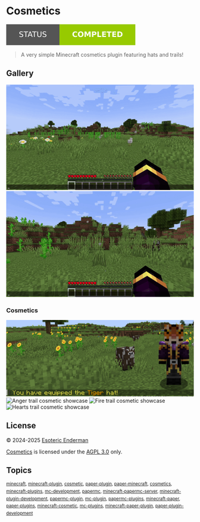 # Cosmetics

[![Project status: completed](./assets/images/badges/status.svg)](./)

> A very simple Minecraft cosmetics plugin featuring hats and trails!

## Gallery

![Cosmetics GUI showcase](./assets/videos/showcase.gif)
![Admin command showcase](./assets/videos/admin.gif)

### Cosmetics

![Tiger hat cosmetic showcase](./assets/images/screenshots/cosmetics/hats/tiger.png)
![Anger trail cosmetic showcase](./assets/gifs/cosmetics/trails/anger.gif)
![Fire trail cosmetic showcase](./assets/gifs/cosmetics/trails/fire.gif)
![Hearts trail cosmetic showcase](./assets/gifs/cosmetics/trails/hearts.gif)

## License

&copy; 2024-2025 [Esoteric Enderman](https://enderman.dev)

[Cosmetics](./) is licensed under the [AGPL 3.0](./LICENSE) only.

## Topics

<sup>[minecraft](https://github.com/topics/minecraft), [minecraft-plugin](https://github.com/topics/minecraft-plugin), [cosmetic](https://github.com/topics/cosmetic), [paper-plugin](https://github.com/topics/paper-plugin), [paper-minecraft](https://github.com/topics/paper-minecraft), [cosmetics](https://github.com/topics/cosmetics), [minecraft-plugins](https://github.com/topics/minecraft-plugins), [mc-development](https://github.com/topics/mc-development), [papermc](https://github.com/topics/papermc), [minecraft-papermc-server](https://github.com/topics/minecraft-papermc-server), [minecraft-plugin-development](https://github.com/topics/minecraft-plugin-development), [papermc-plugin](https://github.com/topics/papermc-plugin), [mc-plugin](https://github.com/topics/mc-plugin), [papermc-plugins](https://github.com/topics/papermc-plugins), [minecraft-paper](https://github.com/topics/minecraft-paper), [paper-plugins](https://github.com/topics/paper-plugins), [minecraft-cosmetic](https://github.com/topics/minecraft-cosmetic), [mc-plugins](https://github.com/topics/mc-plugins), [minecraft-paper-plugin](https://github.com/topics/minecraft-paper-plugin), [paper-plugin-development](https://github.com/topics/paper-plugin-development)</sup>
